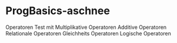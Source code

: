# ProgBasics-aschnee

Operatoren Test mit 
Multiplikative Operatoren
Additive Operatoren
Relationale Operatoren
Gleichheits Operatoren
Logische Operatoren
